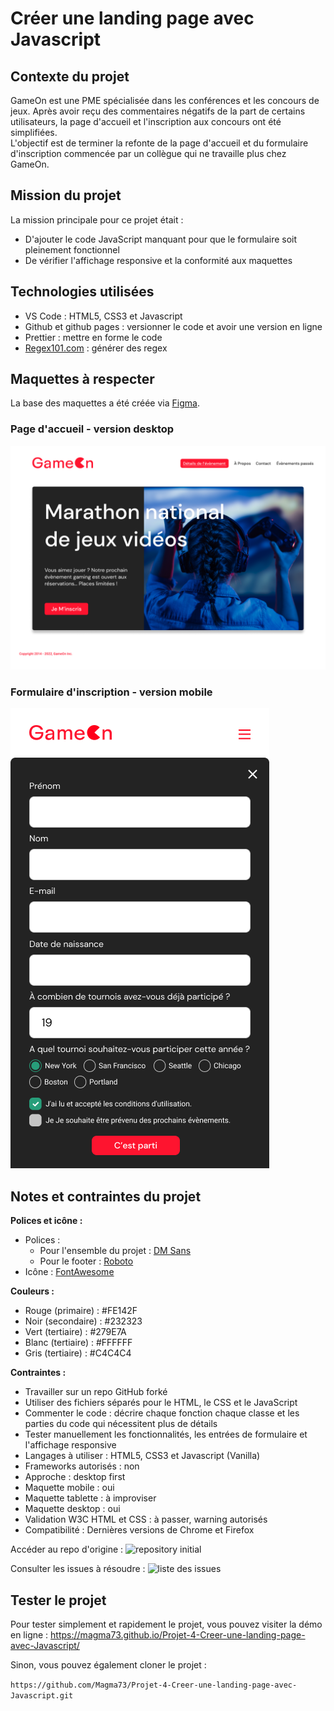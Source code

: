 # Créer une landing page avec Javascript

## Contexte du projet
GameOn est une PME spécialisée dans les conférences et les concours de jeux. 
Après avoir reçu des commentaires négatifs de la part de certains utilisateurs, la page d'accueil et l'inscription aux concours ont été simplifiées.</br>
L'objectif est de terminer la refonte de la page d'accueil et du formulaire d'inscription commencée par un collègue qui ne travaille plus chez GameOn.

## Mission du projet
La mission principale pour ce projet était :
* D'ajouter le code JavaScript manquant pour que le formulaire soit pleinement fonctionnel
* De vérifier l'affichage responsive et la conformité aux maquettes



## Technologies utilisées
* VS Code : HTML5, CSS3 et Javascript
* Github et github pages : versionner le code et avoir une version en ligne
* Prettier : mettre en forme le code
* [Regex101.com](https://regex101.com/) : générer des regex


## Maquettes à respecter
La base des maquettes a été créée via [Figma](https://www.figma.com/file/B7NKBDvSI18uoMLJgpnh48/UI-Design-GameOn-FR).

### Page d'accueil - version desktop
![Maquette GameOn Page d'accueil](/assets/img/Maquette_HomePage_GameOn.png)

### Formulaire d'inscription - version mobile
![Maquette GameOn Formulaire Mobile](/assets/img/Maquette_Form_Mobile_GameOn.png.png) 


## Notes et contraintes du projet

**Polices et icône :**

* Polices : 
	* Pour l'ensemble du projet : [DM Sans ](https://fonts.google.com/specimen/DM+Sans?query=dm+sans)
	* Pour le footer : [Roboto](https://fonts.google.com/specimen/Roboto?query=Roboto)
* Icône : [FontAwesome](https://fontawesome.com/)

**Couleurs :**

* Rouge (primaire) : #FE142F
* Noir (secondaire) : #232323
* Vert (tertiaire) : #279E7A
* Blanc (tertiaire) : #FFFFFF
* Gris (tertiaire) : #C4C4C4


**Contraintes :**

* Travailler sur un repo GitHub forké
* Utiliser des fichiers séparés pour le HTML, le CSS et le JavaScript
* Commenter le code : décrire chaque fonction chaque classe et les parties du code qui nécessitent plus de détails
* Tester manuellement les fonctionnalités, les entrées de formulaire et l'affichage responsive
* Langages à utiliser : HTML5, CSS3 et Javascript (Vanilla)
* Frameworks autorisés : non
* Approche : desktop first
* Maquette mobile : oui
* Maquette tablette : à improviser
* Maquette desktop : oui
* Validation W3C HTML et CSS : à passer, warning autorisés
* Compatibilité : Dernières versions de Chrome et Firefox


Accéder au repo d'origine : ![repository initial](https://github.com/OpenClassrooms-Student-Center/GameOn-website-FR/)

Consulter les issues à résoudre :  ![liste des issues](https://github.com/OpenClassrooms-Student-Center/GameOn-website-FR/issues)


## Tester le projet

Pour tester simplement et rapidement le projet, vous pouvez visiter la démo en ligne : https://magma73.github.io/Projet-4-Creer-une-landing-page-avec-Javascript/


Sinon, vous pouvez également cloner le projet :

``https://github.com/Magma73/Projet-4-Creer-une-landing-page-avec-Javascript.git``



